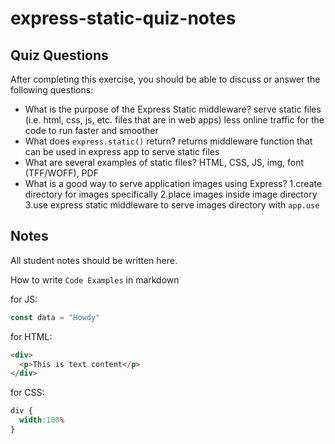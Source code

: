 # express-static-quiz-notes

## Quiz Questions

After completing this exercise, you should be able to discuss or answer the following questions:

- What is the purpose of the Express Static middleware?
serve static files (i.e. html, css, js, etc. files that are in web apps)
less online traffic for the code to run faster and smoother
- What does `express.static()` return?
returns middleware function that can be used in express app to serve static files
- What are several examples of static files?
HTML, CSS, JS, img, font (TFF/WOFF), PDF
- What is a good way to serve application images using Express?
1.create directory for images specifically
2.place images inside image directory
3.use express static middleware to serve images directory with `app.use`

## Notes

All student notes should be written here.


How to write `Code Examples` in markdown

for JS:
```javascript
const data = "Howdy"
```

for HTML:
```html
<div>
  <p>This is text content</p>
</div>
```

for CSS:
```css
div {
  width:100%
}
```
